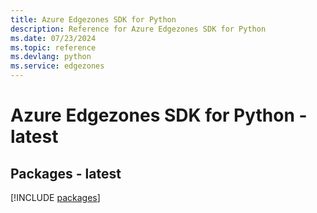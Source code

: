 ```yaml
---
title: Azure Edgezones SDK for Python
description: Reference for Azure Edgezones SDK for Python
ms.date: 07/23/2024
ms.topic: reference
ms.devlang: python
ms.service: edgezones
---
```

# Azure Edgezones SDK for Python - latest
## Packages - latest
[!INCLUDE [packages](edgezones-index.md)]